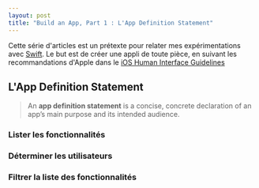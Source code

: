 ```yaml
---
layout: post
title: "Build an App, Part 1 : L'App Definition Statement" 
---
```


Cette série d'articles est un prétexte pour relater mes expérimentations avec [Swift](https://developer.apple.com/swift/). 
Le but est de créer une appli de toute pièce, en suivant les recommandations d'Apple dans le [iOS Human Interface Guidelines](https://developer.apple.com/library/ios/documentation/UserExperience/Conceptual/MobileHIG/)

## L'App Definition Statement

> An **app definition statement** is a concise, concrete declaration of an app’s main purpose and its intended audience.

### Lister les fonctionnalités
### Déterminer les utilisateurs
### Filtrer la liste des fonctionnalités



